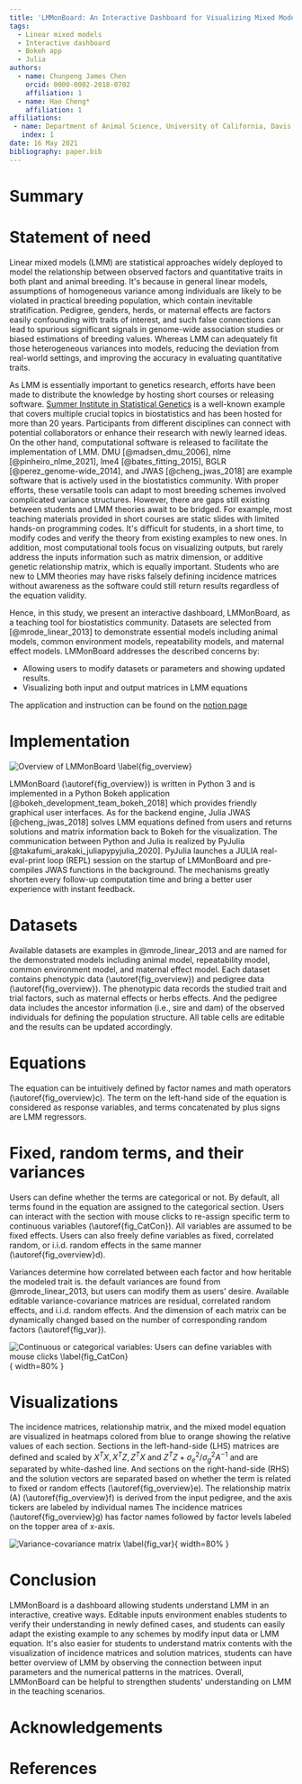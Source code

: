 ```yaml
---
title: 'LMMonBoard: An Interactive Dashboard for Visualizing Mixed Models in Quantitative Genetics'
tags:
  - Linear mixed models
  - Interactive dashboard
  - Bokeh app
  - Julia
authors:
  - name: Chunpeng James Chen
    orcid: 0000-0002-2018-0702
    affiliation: 1
  - name: Hao Cheng*
    affiliation: 1
affiliations:
 - name: Department of Animal Science, University of California, Davis, CA, U.S.A.
   index: 1
date: 16 May 2021
bibliography: paper.bib
---
```


# Summary

# Statement of need
Linear mixed models (LMM) are statistical approaches
widely deployed to model the relationship between observed factors and quantitative traits
in both plant and animal breeding.
It's because in general linear models, assumptions of homogeneous variance among
individuals are likely to be violated in practical breeding population,
which contain inevitable stratification.
Pedigree, genders, herds, or maternal effects are factors
easily confounding with traits of interest,
and such false connections can lead to spurious significant signals
in genome-wide association studies or biased estimations of breeding values.
Whereas LMM can adequately fit those heterogeneous variances into models,
reducing the deviation from real-world settings,
and improving the accuracy in evaluating quantitative traits.

As LMM is essentially important to genetics research,
efforts have been made to distribute the knowledge
by hosting short courses or releasing software.
[Summer Institute in Statistical Genetics](https://si.biostat.washington.edu/suminst/sisg)
is a well-known example that covers multiple crucial topics in biostatistics
and has been hosted for more than 20 years.
Participants from different disciplines can connect with potential collaborators
or enhance their research with newly learned ideas.
On the other hand, computational software is released to facilitate the implementation of LMM.
DMU [@madsen_dmu_2006], nlme [@pinheiro_nlme_2021],
lme4 [@bates_fitting_2015], BGLR [@perez_genome-wide_2014],
and JWAS [@cheng_jwas_2018] are example software
that is actively used in the biostatistics community.
With proper efforts, these versatile tools can adapt to most breeding schemes
involved complicated variance structures.
However, there are gaps still existing between students and LMM theories await to be bridged.
For example, most teaching materials provided in short courses are static slides
with limited hands-on programming codes.
It's difficult for students, in a short time, to modify codes and verify the theory
from existing examples to new ones.
In addition, most computational tools focus on visualizing outputs,
but rarely address the inputs information such as matrix dimension,
or additive genetic relationship matrix, which is equally important.
Students who are new to LMM theories may have risks falsely defining
incidence matrices without awareness as the software could still return results
regardless of the equation validity.

Hence, in this study, we present an interactive dashboard, LMMonBoard,
as a teaching tool for biostatistics community.
Datasets are selected from [@mrode_linear_2013] to demonstrate essential models
including animal models, common environment models, repeatability models, and maternal effect models.
LMMonBoard addresses the described concerns by:
* Allowing users to modify datasets or parameters and showing updated results.
* Visualizing both input and output matrices in LMM equations

The application and instruction can be found on the [notion page](https://www.notion.so/LMMonBoard-3ce6dbe26c374b93808dc15fee94ea86)

# Implementation

![Overview of LMMonBoard \label{fig_overview}](paper/Overview.png)

LMMonBoard (\autoref{fig_overview}) is written in Python 3 and
is implemented in a Python Bokeh application [@bokeh_development_team_bokeh_2018]
which provides friendly graphical user interfaces.
As for the backend engine, Julia JWAS [@cheng_jwas_2018] solves LMM equations defined from users
and returns solutions and matrix information back to Bokeh for the visualization.
The communication between Python and Julia is realized by PyJulia [@takafumi_arakaki_juliapypyjulia_2020].
PyJulia launches a JULIA real-eval-print loop (REPL) session on the startup of LMMonBoard
and pre-compiles JWAS functions in the background.
The mechanisms greatly shorten every follow-up computation time and
bring a better user experience with instant feedback.

# Datasets
Available datasets are examples in @mrode_linear_2013
and are named for the demonstrated models including
animal model,
repeatability model,
common environment model,
and maternal effect model.
Each dataset contains phenotypic data (\autoref{fig_overview})
and pedigree data (\autoref{fig_overview}).
The phenotypic data records the studied trait and trial factors,
such as maternal effects or herbs effects.
And the pedigree data includes the ancestor information (i.e., sire and dam) of
the observed individuals for defining the population structure.
All table cells are editable and the results can be updated accordingly.

# Equations
The equation can be intuitively defined by factor names and math operators (\autoref{fig_overview}c).
The term on the left-hand side of the equation is considered as response variables,
and terms concatenated by plus signs are LMM regressors.

# Fixed, random terms, and their variances
Users can define whether the terms are categorical or not.
By default, all terms found in the equation are assigned to the categorical section.
Users can interact with the section with mouse clicks to re-assign specific term to continuous variables (\autoref{fig_CatCon}).
All variables are assumed to be fixed effects.
Users can also freely define variables as fixed, correlated random, or i.i.d. random effects in the same manner (\autoref{fig_overview}d).

Variances determine how correlated between each factor and how heritable the modeled trait is.
the default variances are found from @mrode_linear_2013, but users can modify them as users' desire.
Available editable variance-covariance matrices are residual, correlated random effects, and i.i.d. random effects.
And the dimension of each matrix can be dynamically changed based on the number of corresponding random factors (\autoref{fig_var}).

![Continuous or categorical variables: Users can define variables with mouse clicks \label{fig_CatCon}](paper/Inputs_CatCon.png){ width=80% }


# Visualizations
The incidence matrices,
relationship matrix,
and the mixed model equation are visualized in heatmaps colored from blue to orange
showing the relative values of each section.
Sections in the left-hand-side (LHS) matrices are defined and scaled by $X^TX, X^TZ, Z^TX$ and $Z^TZ + \sigma^2_e / \sigma^2_g A^{-1}$
and are separated by white-dashed line.
And sections on the right-hand-side (RHS) and the solution vectors are separated based on whether the term is related to fixed or random effects (\autoref{fig_overview}e).
The relationship matrix (A) (\autoref{fig_overview}f) is derived from the input pedigree, and the axis tickers are labeled by individual names
The incidence matrices (\autoref{fig_overview}g) has factor names followed by factor levels labeled on the topper area of x-axis.

![Variance-covariance matrix \label{fig_var}](paper/Inputs_Variance.png){ width=80% }

# Conclusion
LMMonBoard is a dashboard allowing students understand LMM in
an interactive, creative ways.
Editable inputs environment enables students to verify their understanding in newly defined cases,
and students can easily adapt the existing example to any schemes by modify input data or LMM equation.
It's also easier for students to understand matrix contents with
the visualization of incidence matrices and solution matrices, students
can have better overview of LMM by observing the connection between input parameters and the numerical patterns in the matrices.
Overall, LMMonBoard can be helpful to strengthen students' understanding on LMM in the teaching scenarios.

# Acknowledgements


# References
